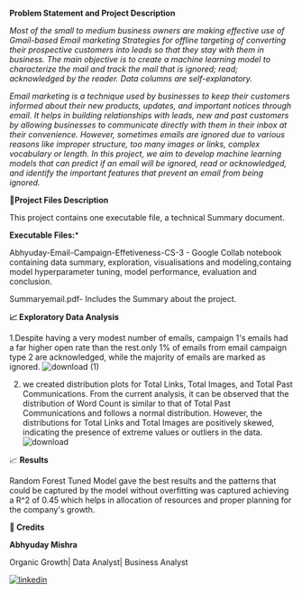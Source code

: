 **Problem Statement and Project Description**

*Most of the small to medium business owners are making effective use of Gmail-based Email marketing Strategies for offline targeting of converting their prospective customers into leads so that they stay with them in business. The main objective is to create a machine learning model to characterize the mail and track the mail that is ignored; read; acknowledged by the reader. Data columns are self-explanatory.*

*Email marketing is a technique used by businesses to keep their customers informed about their new products, updates, and important notices through email. It helps in building relationships with leads, new and past customers by allowing businesses to communicate directly with them in their inbox at their convenience. However, sometimes emails are ignored due to various reasons like improper structure, too many images or links, complex vocabulary or length. In this project, we aim to develop machine learning models that can predict if an email will be ignored, read or acknowledged, and identify the important features that prevent an email from being ignored.*


💾**Project Files Description**

This project contains one executable file, a technical Summary document.

**Executable Files:***

Abhyuday-Email-Campaign-Effetiveness-CS-3 - Google Collab notebook containing data summary, exploration, visualisations and modeling,containg model hyperparameter tuning, model performance, evaluation and conclusion.

Summaryemail.pdf- Includes the Summary about the project.

**📈 Exploratory Data Analysis**

1.Despite having a very modest number of emails, campaign 1's emails had a far higher open rate than the rest.only 1% of emails from email campaign type 2 are acknowledged, while the majority of emails are marked as ignored.
![download (1)](https://user-images.githubusercontent.com/122104510/229045106-2f85ae12-70b1-4137-a667-577d1464796f.png)


2. we created distribution plots for Total Links, Total Images, and Total Past Communications. From the current analysis, it can be observed that the distribution of Word Count is similar to that of Total Past Communications and follows a normal distribution. However, the distributions for Total Links and Total Images are positively skewed, indicating the presence of extreme values or outliers in the data.
![download](https://user-images.githubusercontent.com/122104510/229045278-4fbbd040-f132-436c-85aa-f627e2c00f15.png)


📈 **Results**

Random Forest Tuned Model gave the best results and the patterns that could be captured by the model without overfitting was captured achieving a R^2 of 0.45 which helps in allocation of resources and proper planning for the company's growth.

**📜 Credits**

**Abhyuday Mishra**

Organic Growth| Data Analyst| Business Analyst




[![linkedin](https://img.shields.io/badge/linkedin-0A66C2?style=for-the-badge&logo=linkedin&logoColor=white)](https://www.linkedin.com/in/abhyuday-mishra)


